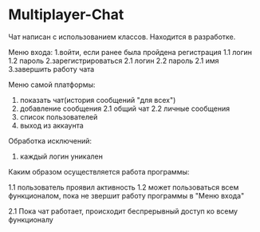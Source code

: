 # Multiplayer-Chat

Чат написан с использованием классов.
Находится в разработке.

Меню входа:
1.войти, если ранее была пройдена регистрация
1.1 логин
1.2 пароль
2.зарегистрироваться
2.1 логин
2.2 пароль
2.1 имя
3.завершить работу чата

Меню самой платформы:
1. показать чат(история сообщений "для всех")
2. добавление сообщения
2.1 общий чат
2.2 личные сообщения
3. список пользователей
4. выход из аккаунта

Обработка исключений:
1. каждый логин уникален

Каким образом осуществляется работа программы:

1.1 пользователь проявил активность
1.2 может пользоваться всем функционалом, пока не звершит работу программы в "Меню входа"

2.1 Пока чат работает, происходит беспрерывный доступ ко всему функционалу
